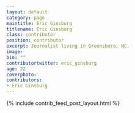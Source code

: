 ```yaml
---
layout: default
category: page
maintitle: Eric Ginsburg
titlename: Eric Ginsburg
class: contributor
position: contributor
excerpt: Journalist living in Greensboro, NC.
image: 
bio: ""
contributortwitter: eric_ginsburg
age: 22
coverphoto: 
contributors: 
- Eric Ginsburg
---
```

{% include contrib_feed_post_layout.html %}

